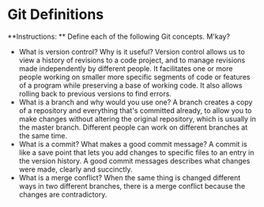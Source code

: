 # Git Definitions

**Instructions: ** Define each of the following Git concepts. M'kay?

* What is version control?  Why is it useful?
	Version control allows us to view a history of revisions to a code project, and to manage revisions made independently by different people. It facilitates one or more people working on smaller more specific segments of code or features of a program while preserving a base of working code. It also allows rolling back to previous versions to find errors. 
* What is a branch and why would you use one?
	A branch creates a copy of a repository and everything that's committed already, to allow you to make changes without altering the original repository, which is usually in the master branch. Different people can work on different branches at the same time.
* What is a commit? What makes a good commit message?
	A commit is like a save point that lets you add changes to specific files to an entry in the version history. A good commit messages describes what changes were made, clearly and succinctly. 
* What is a merge conflict?
	When the same thing is changed different ways in two different branches, there is a merge conflict because the changes are contradictory.